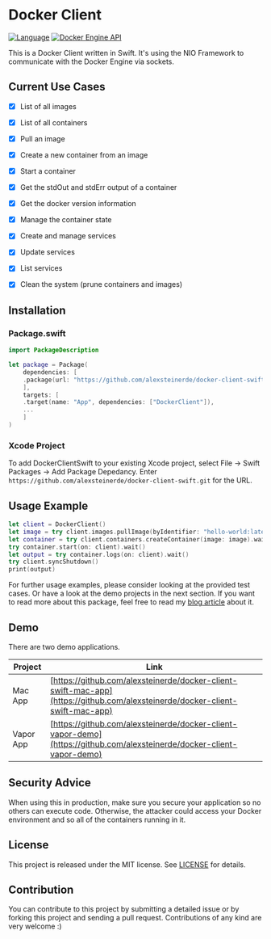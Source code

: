 # Docker Client
[![Language](https://img.shields.io/badge/Swift-5.4-brightgreen.svg)](http://swift.org)
[![Docker Engine API](https://img.shields.io/badge/Docker%20Engine%20API-%20%201.4.1-blue)](https://docs.docker.com/engine/api/v1.41/)

This is a Docker Client written in Swift. It's using the NIO Framework to communicate with the Docker Engine via sockets.


## Current Use Cases
- [x] List of all images
- [x] List of all containers
- [x] Pull an image
- [x] Create a new container from an image
- [x] Start a container
- [x] Get the stdOut and stdErr output of a container
- [x] Get the docker version information
- [x] Manage the container state
- [x] Create and manage services
- [x] Update services
- [x] List services
- [x] Clean the system (prune containers and images)


## Installation
### Package.swift 
```Swift
import PackageDescription

let package = Package(
    dependencies: [
    .package(url: "https://github.com/alexsteinerde/docker-client-swift.git", from: "0.1.0"),
    ],
    targets: [
    .target(name: "App", dependencies: ["DockerClient"]),
    ...
    ]
)
```

### Xcode Project
To add DockerClientSwift to your existing Xcode project, select File -> Swift Packages -> Add Package Depedancy. 
Enter `https://github.com/alexsteinerde/docker-client-swift.git` for the URL.


## Usage Example
```swift
let client = DockerClient()
let image = try client.images.pullImage(byIdentifier: "hello-world:latest").wait()
let container = try client.containers.createContainer(image: image).wait()
try container.start(on: client).wait()
let output = try container.logs(on: client).wait()
try client.syncShutdown()
print(output)
```

For further usage examples, please consider looking at the provided test cases. Or have a look at the demo projects in the next section.
If you want to read more about this package, feel free to read my [blog article](https://alexsteiner.de/blog/posts/docker-client-package-with-swift/) about it.

## Demo
There are two demo applications.

Project | Link
--- | ---
Mac App | [https://github.com/alexsteinerde/docker-client-swift-mac-app](https://github.com/alexsteinerde/docker-client-swift-mac-app)
Vapor App | [https://github.com/alexsteinerde/docker-client-vapor-demo](https://github.com/alexsteinerde/docker-client-vapor-demo)


## Security Advice
When using this in production, make sure you secure your application so no others can execute code. Otherwise, the attacker could access your Docker environment and so all of the containers running in it.


## License
This project is released under the MIT license. See [LICENSE](LICENSE) for details.


## Contribution
You can contribute to this project by submitting a detailed issue or by forking this project and sending a pull request. Contributions of any kind are very welcome :)
